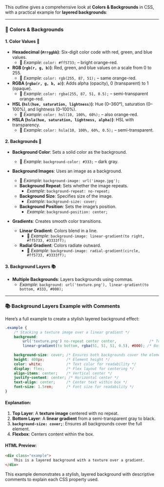 This outline gives a comprehensive look at **Colors & Backgrounds** in CSS, with a practical example for **layered backgrounds**:

---

### 🎨 **Colors & Backgrounds**

#### **1. Color Values** 🌈
   - **Hexadecimal (`#rrggbb`)**: Six-digit color code with red, green, and blue values.
     - 📝 *Example*: `color: #ff5733;` – bright orange-red.
   - **RGB (`rgb(r, g, b)`)**: Red, green, and blue values on a scale from 0 to 255.
     - 📝 *Example*: `color: rgb(255, 87, 51);` – same orange-red.
   - **RGBA (`rgba(r, g, b, a)`)**: Adds alpha (opacity), 0 (transparent) to 1 (opaque).
     - 📝 *Example*: `color: rgba(255, 87, 51, 0.5);` – semi-transparent orange-red.
   - **HSL (`hsl(hue, saturation, lightness)`)**: Hue (0–360°), saturation (0–100%), and lightness (0–100%).
     - 📝 *Example*: `color: hsl(10, 100%, 60%);` – also orange-red.
   - **HSLA (`hsla(hue, saturation, lightness, alpha)`)**: HSL with transparency.
     - 📝 *Example*: `color: hsla(10, 100%, 60%, 0.5);` – semi-transparent.

#### **2. Backgrounds** 🌅

   - **Background Color**: Sets a solid color as the background.
     - 🌈 *Example*: `background-color: #333;` – dark gray.

   - **Background Images**: Uses an image as a background.
     - 🌆 *Example*: `background-image: url('image.jpg');`
     - **Background Repeat**: Sets whether the image repeats.
       - *Example*: `background-repeat: no-repeat;`
     - **Background Size**: Specifies size of the image.
       - *Example*: `background-size: cover;`
     - **Background Position**: Sets the image’s position.
       - *Example*: `background-position: center;`

   - **Gradients**: Creates smooth color transitions.
     - **Linear Gradient**: Colors blend in a line.
       - 🌈 *Example*: `background-image: linear-gradient(to right, #ff5733, #3333ff);`
     - **Radial Gradient**: Colors radiate outward.
       - 🌈 *Example*: `background-image: radial-gradient(circle, #ff5733, #3333ff);`

#### **3. Background Layers** 📚
   - **Multiple Backgrounds**: Layers backgrounds using commas.
     - *Example*: `background: url('texture.png'), linear-gradient(to bottom, #333, #000);`

---

### 📚 **Background Layers Example with Comments**

Here’s a full example to create a stylish layered background effect:

```css
.example {
    /* Stacking a texture image over a linear gradient */
    background: 
        url('texture.png') no-repeat center center,               /* Top layer: texture image */
        linear-gradient(to bottom, rgba(51, 51, 51, 0.5), #000); /* Bottom layer: gradient */
    
    background-size: cover; /* Ensures both backgrounds cover the element */
    height: 400px;          /* Element height */
    color: white;           /* Text color for readability */
    display: flex;          /* Flex layout for centering */
    align-items: center;    /* Vertical center */
    justify-content: center; /* Horizontal center */
    text-align: center;     /* Center text within box */
    font-size: 1.5rem;      /* Font size for readability */
}
```

#### Explanation:
1. **Top Layer**: A **texture image** centered with no repeat.
2. **Bottom Layer**: A **linear gradient** from a semi-transparent gray to black.
3. **`background-size: cover;`**: Ensures all backgrounds cover the full element.
4. **Flexbox**: Centers content within the box.

#### HTML Preview:

```html
<div class="example">
    This is a layered background with a texture over a gradient.
</div>
```

This example demonstrates a stylish, layered background with descriptive comments to explain each CSS property used.
